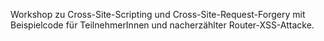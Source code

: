 Workshop zu Cross-Site-Scripting und Cross-Site-Request-Forgery mit Beispielcode für TeilnehmerInnen und nacherzählter Router-XSS-Attacke.
